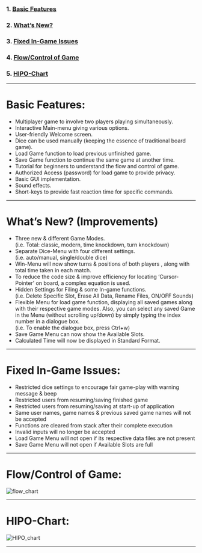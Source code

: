 ### 1. <a href="https://github.com/HypertextAssassin0273/ModernSnakesAndLadders-PF_PROJECT/blob/gh-pages/PROJECT_INFO.md#basic-features">Basic Features</a>
### 2. <a href="https://github.com/HypertextAssassin0273/ModernSnakesAndLadders-PF_PROJECT/blob/gh-pages/PROJECT_INFO.md#whats-new">What’s New?</a>
### 3. <a href="https://github.com/HypertextAssassin0273/ModernSnakesAndLadders-PF_PROJECT/blob/gh-pages/PROJECT_INFO.md#fixed-in-game-issues">Fixed In-Game Issues</a>
### 4. <a href="https://github.com/HypertextAssassin0273/ModernSnakesAndLadders-PF_PROJECT/blob/gh-pages/PROJECT_INFO.md#flowcontrol-of-game">Flow/Control of Game</a>
### 5. <a href="https://github.com/HypertextAssassin0273/ModernSnakesAndLadders-PF_PROJECT/blob/gh-pages/PROJECT_INFO.md#hipo-chart">HIPO-Chart</a>

---

# Basic Features:
- Multiplayer game to involve two players playing simultaneously.
- Interactive Main-menu giving various options.
- User-friendly Welcome screen.
- Dice can be used manually (keeping the essence of traditional board game).
- Load Game function to load previous unfinished game.
- Save Game function to continue the same game at another time.
- Tutorial for beginners to understand the flow and control of game. 
- Authorized Access (password) for load game to provide privacy.
- Basic GUI implementation.
- Sound effects.
- Short-keys to provide fast reaction time for specific commands.

---

# What’s New? (Improvements)
- Three new & different Game Modes.\
    (i.e. Total: classic, modern, time knockdown, turn knockdown)
- Separate Dice-Menu with four different settings.\
    (i.e. auto/manual, single/double dice)
- Win-Menu will now show turns & positions of both players , along with total time taken in each match.
- To reduce the code size & improve efficiency for locating ‘Cursor-Pointer’ on board, a complex equation is used.
- Hidden Settings for Filing & some In-game functions.\
    (i.e. Delete Specific Slot, Erase All Data, Rename Files, ON/OFF Sounds)
- Flexible Menu for load game function, displaying all saved games along with their respective game modes. Also, you can select any saved Game in the Menu (without scrolling up/down) by simply typing the index number in a dialogue box.\
    (i.e. To enable the dialogue box, press Ctrl+w)
- Save Game Menu can now show the Available Slots.
- Calculated Time will now be displayed in Standard Format.

---

# Fixed In-Game Issues:
- Restricted dice settings to encourage fair game-play with warning message & beep
- Restricted users from resuming/saving finished game 
- Restricted users from resuming/saving at start-up of application
- Same user names, game names & previous saved game names will not be accepted
- Functions are cleared from stack after their complete execution
- Invalid inputs will no longer be accepted
- Load Game Menu will not open if its respective data files are not present
- Save Game Menu will not open if Available Slots are full

---

# Flow/Control of Game:
![flow_chart](https://user-images.githubusercontent.com/66676402/88355997-dbc6c900-cd7f-11ea-89f4-51bfe29051db.png)

---

# HIPO-Chart:
![HIPO_chart](https://user-images.githubusercontent.com/66676402/88356008-e08b7d00-cd7f-11ea-9814-4d16efeb91f7.png)

---
